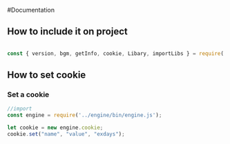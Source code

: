 #Documentation
## How to include it on project
``` javascript

const { version, bgm, getInfo, cookie, Libary, importLibs } = require('../engine/bin/engine.js');
```
## How to set cookie
### Set a cookie
``` javascript
//import
const engine = require('../engine/bin/engine.js');

let cookie = new engine.cookie;
cookie.set("name", "value", "exdays");
```
